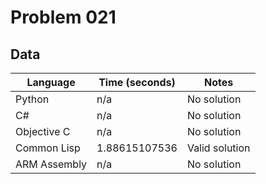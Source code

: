 # Problem 021
## Data 
| Language | Time (seconds) | Notes |
| --- | --- | --- |
| Python | n/a | No solution | 
| C# | n/a | No solution | 
| Objective C | n/a | No solution | 
| Common Lisp | 1.88615107536 | Valid solution | 
| ARM Assembly | n/a | No solution | 
